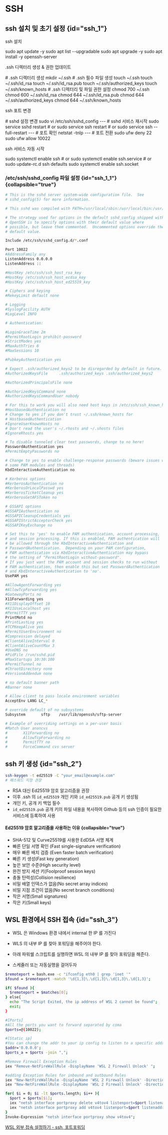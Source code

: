 # SSH

## ssh 설치 및 초기 설정 {id="ssh_1"}

<procedure xmlns="">
    <step>
        <p>ssh 설치</p>
        <code-block lang="shell">
            sudo apt update -y
            sudo apt list --upgradable
            sudo apt upgrade -y
            sudo apt install -y openssh-server
        </code-block>
    </step>
    <step>
        <p>.ssh 디렉터리 생성 & 권한 업데이트</p>
        <code-block lang="shell">
            # .ssh 디렉터리 생성
            mkdir ~/.ssh
            # .ssh 필수 파일 생성
            touch ~/.ssh
            touch ~/.ssh/id_rsa
            touch ~/.ssh/id_rsa.pub  
            touch ~/.ssh/authorized_keys
            touch ~/.ssh/known_hosts
            # .ssh 디렉터리 및 파일 권한 설정
            chmod 700 ~/.ssh
            chmod 600 ~/.ssh/id_rsa
            chmod 644 ~/.ssh/id_rsa.pub  
            chmod 644 ~/.ssh/authorized_keys
            chmod 644 ~/.ssh/known_hosts
        </code-block>
    </step>
    <step>
        <p>ssh 포트 변경</p>
        <code-block lang="bash">
            # sshd 설정 변경
            sudo vi /etc/ssh/sshd_config
            ---
            # sshd 서비스 재시작
            sudo service sshd restart
            # or
            sudo service ssh restart
            # or
            sudo service ssh --full-restart
            ---
            # 포트 확인
            netstat -tnlp
            ---
            # 포트 전환
            sudo ufw deny 22
            sudo ufw allow 10022
        </code-block>
    </step>
    <step>
        <p>ssh 서비스 자동 시작</p>
        <code-block lang="bash">
            sudo systemctl enable ssh
            # or
            sudo systemctl enable ssh.service
            # or
            sudo update-rc.d ssh defaults
            sudo systemctl enable ssh.socket
        </code-block>
    </step>
</procedure>

### /etc/ssh/sshd_config 파일 설정 {id="ssh_1_1"} {collapsible="true"}

```bash
# This is the sshd server system-wide configuration file.  See
# sshd_config(5) for more information.

# This sshd was compiled with PATH=/usr/local/sbin:/usr/local/bin:/usr/sbin:/usr/bin:/sbin:/bin:/usr/games

# The strategy used for options in the default sshd_config shipped with
# OpenSSH is to specify options with their default value where
# possible, but leave them commented.  Uncommented options override the
# default value.

Include /etc/ssh/sshd_config.d/*.conf

Port 10022
#AddressFamily any
ListenAddress 0.0.0.0
ListenAddress ::

#HostKey /etc/ssh/ssh_host_rsa_key
#HostKey /etc/ssh/ssh_host_ecdsa_key
#HostKey /etc/ssh/ssh_host_ed25519_key

# Ciphers and keying
#RekeyLimit default none

# Logging
#SyslogFacility AUTH
#LogLevel INFO

# Authentication:

#LoginGraceTime 2m
#PermitRootLogin prohibit-password
#StrictModes yes
#MaxAuthTries 6
#MaxSessions 10

#PubkeyAuthentication yes

# Expect .ssh/authorized_keys2 to be disregarded by default in future.
#AuthorizedKeysFile     .ssh/authorized_keys .ssh/authorized_keys2

#AuthorizedPrincipalsFile none

#AuthorizedKeysCommand none
#AuthorizedKeysCommandUser nobody

# For this to work you will also need host keys in /etc/ssh/ssh_known_hosts
#HostbasedAuthentication no
# Change to yes if you don't trust ~/.ssh/known_hosts for
# HostbasedAuthentication
#IgnoreUserKnownHosts no
# Don't read the user's ~/.rhosts and ~/.shosts files
#IgnoreRhosts yes

# To disable tunneled clear text passwords, change to no here!
PasswordAuthentication yes
#PermitEmptyPasswords no

# Change to yes to enable challenge-response passwords (beware issues with
# some PAM modules and threads)
KbdInteractiveAuthentication no

# Kerberos options
#KerberosAuthentication no
#KerberosOrLocalPasswd yes
#KerberosTicketCleanup yes
#KerberosGetAFSToken no

# GSSAPI options
#GSSAPIAuthentication no
#GSSAPICleanupCredentials yes
#GSSAPIStrictAcceptorCheck yes
#GSSAPIKeyExchange no

# Set this to 'yes' to enable PAM authentication, account processing,
# and session processing. If this is enabled, PAM authentication will
# be allowed through the KbdInteractiveAuthentication and
# PasswordAuthentication.  Depending on your PAM configuration,
# PAM authentication via KbdInteractiveAuthentication may bypass
# the setting of "PermitRootLogin without-password".
# If you just want the PAM account and session checks to run without
# PAM authentication, then enable this but set PasswordAuthentication
# and KbdInteractiveAuthentication to 'no'.
UsePAM yes

#AllowAgentForwarding yes
#AllowTcpForwarding yes
#GatewayPorts no
X11Forwarding yes
#X11DisplayOffset 10
#X11UseLocalhost yes
#PermitTTY yes
PrintMotd no
#PrintLastLog yes
#TCPKeepAlive yes
#PermitUserEnvironment no
#Compression delayed
#ClientAliveInterval 0
#ClientAliveCountMax 3
#UseDNS no
#PidFile /run/sshd.pid
#MaxStartups 10:30:100
#PermitTunnel no
#ChrootDirectory none
#VersionAddendum none

# no default banner path
#Banner none

# Allow client to pass locale environment variables
AcceptEnv LANG LC_*

# override default of no subsystems
Subsystem       sftp    /usr/lib/openssh/sftp-server

# Example of overriding settings on a per-user basis
#Match User anoncvs
#       X11Forwarding no
#       AllowTcpForwarding no
#       PermitTTY no
#       ForceCommand cvs server
```

## ssh 키 생성 {id="ssh_2"}

```bash
ssh-keygen -t ed25519 -C "your_email@example.com"
# 패스워드 지정 권장
```

- RSA 대신 Ed25519 암호 알고리즘을 권장
- 이후 .ssh 의 ```id_ed25519``` 개인 키와 ```id_ed25519.pub``` 공개 키 생성됨
- 개인 키, 공개 키 백업 필수
- ```id_ed25519.pub``` 공개 키의 파일 내용을 복사하여 Github 등의 ssh 인증이 필요한 서비스에 등록하여 사용

#### Ed25519 암호 알고리즘을 사용하는 이유 {collapsible="true"}

- SHA-512 및 Curve25519를 사용한 EdDSA 서명 체계
- 빠른 단일 서명 확인 (Fast single-signature verification)
- 매우 빠른 배치 검증 (Even faster batch verification)
- 빠른 키 생성(Fast key generation)
- 높은 보안 수준(High security level)
- 완전 방지 세션 키(Foolproof session keys)
- 충돌 탄력성(Collision resilience)
- 비밀 배열 인덱스가 없음(No secret array indices)
- 비밀 지점 조건이 없음(No secret branch conditions)
- 작은 서명(Small signatures)
- 작은 키(Small keys)

## WSL 환경에서 SSH 접속 {id="ssh_3"}
- WSL 은 Windows 환경 내에서 internal 한 IP 를 가진다
- WLS 의 내부 IP 를 찾아 포워딩을 해주어야 한다.

- 아래 파워쉘 스크립트를 실행하면 WSL 의 내부 IP 를 찾아 포워딩을 해준다.
- 스케쥴러 또는 자동실행을 걸어두자
```bash
$remoteport = bash.exe -c "ifconfig eth0 | grep 'inet '"
$found = $remoteport -match '\d{1,3}\.\d{1,3}\.\d{1,3}\.\d{1,3}';

if( $found ){
  $remoteport = $matches[0];
} else{
  echo "The Script Exited, the ip address of WSL 2 cannot be found";
  exit;
}

#[Ports]
#All the ports you want to forward separated by coma
$ports=@(10022);

#[Static ip]
#You can change the addr to your ip config to listen to a specific address
$addr='0.0.0.0';
$ports_a = $ports -join ",";

#Remove Firewall Exception Rules
iex "Remove-NetFireWallRule -DisplayName 'WSL 2 Firewall Unlock' ";

#adding Exception Rules for inbound and outbound Rules
iex "New-NetFireWallRule -DisplayName 'WSL 2 Firewall Unlock' -Direction Outbound -LocalPort $ports_a -Action Allow -Protocol TCP";
iex "New-NetFireWallRule -DisplayName 'WSL 2 Firewall Unlock' -Direction Inbound -LocalPort $ports_a -Action Allow -Protocol TCP";

for( $i = 0; $i -lt $ports.length; $i++ ){
  $port = $ports[$i];
  iex "netsh interface portproxy delete v4tov4 listenport=$port listenaddress=$addr";
  iex "netsh interface portproxy add v4tov4 listenport=$port listenaddress=$addr connectport=$port connectaddress=$remoteport";
}
Invoke-Expression "netsh interface portproxy show v4tov4";
```

<seealso>
    <category ref="reference">
        <a href="https://jackcokebb.tistory.com/18">WSL 외부 접속 설정하기 - ssh, 포트포워딩</a>
    </category>
</seealso>